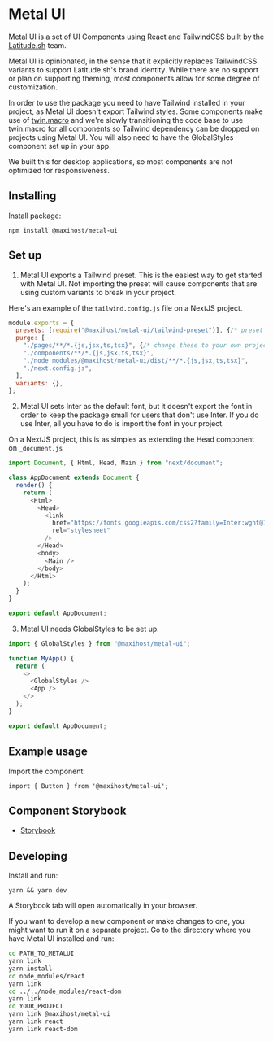 # Metal UI

Metal UI is a set of UI Components using React and TailwindCSS built by the [Latitude.sh](https://www.latitude.sh) team.

Metal UI is opinionated, in the sense that it explicitly replaces TailwindCSS variants to support Latitude.sh's brand identity. While there are no support or plan on supporting theming, most components allow for some degree of customization.

In order to use the package you need to have Tailwind installed in your project, as Metal UI doesn't export Tailwind styles. Some components make use of [twin.macro](https://github.com/ben-rogerson/twin.macro) and we're slowly transitioning the code base to use twin.macro for all components so Tailwind dependency can be dropped on projects using Metal UI. You will also need to have the GlobalStyles component set up in your app.

We built this for desktop applications, so most components are not optimized for responsiveness.

## Installing

Install package:

`npm install @maxihost/metal-ui`

## Set up

1. Metal UI exports a Tailwind preset. This is the easiest way to get started with Metal UI. Not importing the preset will cause components that are using custom variants to break in your project.

Here's an example of the `tailwind.config.js` file on a NextJS project.

```javascript
module.exports = {
  presets: [require("@maxihost/metal-ui/tailwind-preset")], {/* preset */}
  purge: [
    "./pages/**/*.{js,jsx,ts,tsx}", {/* change these to your own project paths */}
    "./components/**/*.{js,jsx,ts,tsx}",
    "./node_modules/@maxihost/metal-ui/dist/**/*.{js,jsx,ts,tsx}",
    "./next.config.js",
  ],
  variants: {},
};
```

2. Metal UI sets Inter as the default font, but it doesn't export the font in order to keep the package small for users that don't use Inter. If you do use Inter, all you have to do is import the font in your project.

On a NextJS project, this is as simples as extending the Head component on `_document.js`

```javascript
import Document, { Html, Head, Main } from "next/document";

class AppDocument extends Document {
  render() {
    return (
      <Html>
        <Head>
          <link
            href="https://fonts.googleapis.com/css2?family=Inter:wght@100;200;300;400;500;600;700;800;900&display=swap"
            rel="stylesheet"
          />
        </Head>
        <body>
          <Main />
        </body>
      </Html>
    );
  }
}

export default AppDocument;
```

3. Metal UI needs GlobalStyles to be set up.

```javascript
import { GlobalStyles } from "@maxihost/metal-ui";

function MyApp() {
  return (
    <>
      <GlobalStyles />
      <App />
    </>
  );
}

export default AppDocument;
```

## Example usage

Import the component:

`import { Button } from '@maxihost/metal-ui';`

## Component Storybook

- [Storybook](https://latitudesh.github.io/metal-ui/)

## Developing

Install and run:

`yarn && yarn dev`

A Storybook tab will open automatically in your browser.

If you want to develop a new component or make changes to one, you might want to run it on a separate project. Go to the directory where you have Metal UI installed and run:

```bash
cd PATH_TO_METALUI
yarn link
yarn install
cd node_modules/react
yarn link
cd ../../node_modules/react-dom
yarn link
cd YOUR_PROJECT
yarn link @maxihost/metal-ui
yarn link react
yarn link react-dom
```
